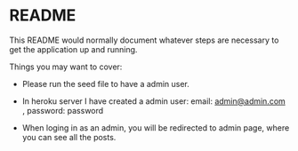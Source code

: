 # README

This README would normally document whatever steps are necessary to get the
application up and running.

Things you may want to cover:

- Please run the seed file to have a admin user.

- In heroku server I have created a admin user: email: admin@admin.com , password: password

- When loging in as an admin, you will be redirected to admin page, where you can see all the posts.

